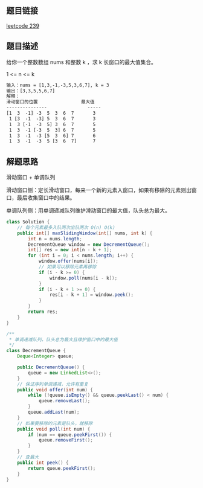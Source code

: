 ## 题目链接

[leetcode 239](https://leetcode.cn/problems/sliding-window-maximum/)

## 题目描述

给你一个整数数组 nums 和整数 k ，求 k 长窗口的最大值集合。  

1 <= n <= k

```html
输入：nums = [1,3,-1,-3,5,3,6,7], k = 3
输出：[3,3,5,5,6,7]
解释：
滑动窗口的位置                最大值
---------------               -----
[1  3  -1] -3  5  3  6  7       3
 1 [3  -1  -3] 5  3  6  7       3
 1  3 [-1  -3  5] 3  6  7       5
 1  3  -1 [-3  5  3] 6  7       5
 1  3  -1  -3 [5  3  6] 7       6
 1  3  -1  -3  5 [3  6  7]      7
```

## 解题思路

滑动窗口 + 单调队列  

滑动窗口侧：定长滑动窗口，每来一个新的元素入窗口，如果有移除的元素则出窗口，最后收集窗口中的结果。  

单调队列侧：用单调递减队列维护滑动窗口的最大值，队头总为最大。  

```JAVA
class Solution {
    // 每个元素最多入队两次出队两次 O(n) O(k)
    public int[] maxSlidingWindow(int[] nums, int k) {
        int n = nums.length;
        DecrementQueue window = new DecrementQueue();
        int[] res = new int[n - k + 1];
        for (int i = 0; i < nums.length; i++) {
            window.offer(nums[i]);
            // 如果可以移除元素再移除
            if (i - k >= 0) {
                window.poll(nums[i - k]);
            }
            if (i - k + 1 >= 0) {
                res[i - k + 1] = window.peek();
            }
        }
        return res;
    }
}

/**
 * 单调递减队列，队头总为最大且维护窗口中的最大值
 */
class DecrementQueue {
    Deque<Integer> queue;

    public DecrementQueue() {
        queue = new LinkedList<>();
    }
    // 保证序列单调递减，允许有重复
    public void offer(int num) {
        while (!queue.isEmpty() && queue.peekLast() < num) {
            queue.removeLast();
        }
        queue.addLast(num);
    }
    // 如果要移除的元素是队头，就移除
    public void poll(int num) {
        if (num == queue.peekFirst()) {
            queue.removeFirst();
        }
    }
    // 查最大
    public int peek() {
        return queue.peekFirst();
    }
} 
```

